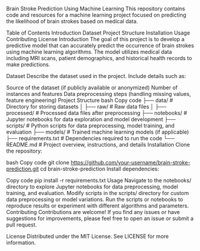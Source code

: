 Brain Stroke Prediction Using Machine Learning
This repository contains code and resources for a machine learning project focused on predicting the likelihood of brain strokes based on medical data.

Table of Contents
Introduction
Dataset
Project Structure
Installation
Usage
Contributing
License
Introduction
The goal of this project is to develop a predictive model that can accurately predict the occurrence of brain strokes using machine learning algorithms. The model utilizes medical data including MRI scans, patient demographics, and historical health records to make predictions.

Dataset
Describe the dataset used in the project. Include details such as:

Source of the dataset (if publicly available or anonymized)
Number of instances and features
Data preprocessing steps (handling missing values, feature engineering)
Project Structure
bash
Copy code
├── data/                   # Directory for storing datasets
│   ├── raw/                # Raw data files
│   ├── processed/          # Processed data files after preprocessing
├── notebooks/              # Jupyter notebooks for data exploration and model development
├── scripts/                # Python scripts for data preprocessing, model training, and evaluation
├── models/                 # Trained machine learning models (if applicable)
├── requirements.txt        # Dependencies required to run the code
└── README.md               # Project overview, instructions, and details
Installation
Clone the repository:

bash
Copy code
git clone https://github.com/your-username/brain-stroke-prediction.git
cd brain-stroke-prediction
Install dependencies:

Copy code
pip install -r requirements.txt
Usage
Navigate to the notebooks/ directory to explore Jupyter notebooks for data preprocessing, model training, and evaluation.
Modify scripts in the scripts/ directory for custom data preprocessing or model variations.
Run the scripts or notebooks to reproduce results or experiment with different algorithms and parameters.
Contributing
Contributions are welcome! If you find any issues or have suggestions for improvements, please feel free to open an issue or submit a pull request.

License
Distributed under the MIT License. See LICENSE for more information.
